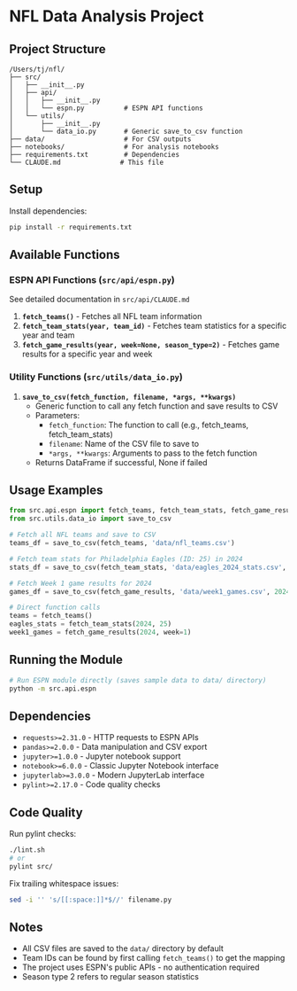 # NFL Data Analysis Project

## Project Structure

```
/Users/tj/nfl/
├── src/
│   ├── __init__.py
│   ├── api/
│   │   ├── __init__.py
│   │   └── espn.py          # ESPN API functions
│   └── utils/
│       ├── __init__.py
│       └── data_io.py       # Generic save_to_csv function
├── data/                    # For CSV outputs
├── notebooks/               # For analysis notebooks
├── requirements.txt         # Dependencies
└── CLAUDE.md               # This file
```

## Setup

Install dependencies:
```bash
pip install -r requirements.txt
```

## Available Functions

### ESPN API Functions (`src/api/espn.py`)

See detailed documentation in `src/api/CLAUDE.md`

1. **`fetch_teams()`** - Fetches all NFL team information
2. **`fetch_team_stats(year, team_id)`** - Fetches team statistics for a specific year and team  
3. **`fetch_game_results(year, week=None, season_type=2)`** - Fetches game results for a specific year and week

### Utility Functions (`src/utils/data_io.py`)

1. **`save_to_csv(fetch_function, filename, *args, **kwargs)`**
   - Generic function to call any fetch function and save results to CSV
   - Parameters:
     - `fetch_function`: The function to call (e.g., fetch_teams, fetch_team_stats)
     - `filename`: Name of the CSV file to save to
     - `*args, **kwargs`: Arguments to pass to the fetch function
   - Returns DataFrame if successful, None if failed

## Usage Examples

```python
from src.api.espn import fetch_teams, fetch_team_stats, fetch_game_results
from src.utils.data_io import save_to_csv

# Fetch all NFL teams and save to CSV
teams_df = save_to_csv(fetch_teams, 'data/nfl_teams.csv')

# Fetch team stats for Philadelphia Eagles (ID: 25) in 2024
stats_df = save_to_csv(fetch_team_stats, 'data/eagles_2024_stats.csv', 2024, 25)

# Fetch Week 1 game results for 2024
games_df = save_to_csv(fetch_game_results, 'data/week1_games.csv', 2024, 1)

# Direct function calls
teams = fetch_teams()
eagles_stats = fetch_team_stats(2024, 25)
week1_games = fetch_game_results(2024, week=1)
```

## Running the Module

```bash
# Run ESPN module directly (saves sample data to data/ directory)
python -m src.api.espn
```

## Dependencies

- `requests>=2.31.0` - HTTP requests to ESPN APIs
- `pandas>=2.0.0` - Data manipulation and CSV export
- `jupyter>=1.0.0` - Jupyter notebook support
- `notebook>=6.0.0` - Classic Jupyter Notebook interface
- `jupyterlab>=3.0.0` - Modern JupyterLab interface
- `pylint>=2.17.0` - Code quality checks

## Code Quality

Run pylint checks:
```bash
./lint.sh
# or
pylint src/
```

Fix trailing whitespace issues:
```bash
sed -i '' 's/[[:space:]]*$//' filename.py
```

## Notes

- All CSV files are saved to the `data/` directory by default
- Team IDs can be found by first calling `fetch_teams()` to get the mapping
- The project uses ESPN's public APIs - no authentication required
- Season type 2 refers to regular season statistics